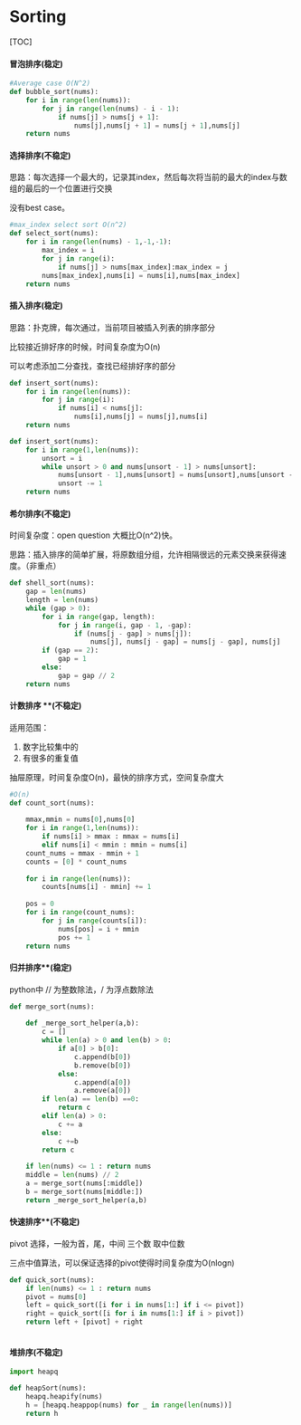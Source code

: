 # Sorting

[TOC]

#### 冒泡排序(稳定)

```python
#Average case O(N^2)
def bubble_sort(nums):
    for i in range(len(nums)):
        for j in range(len(nums) - i - 1):
            if nums[j] > nums[j + 1]:
                nums[j],nums[j + 1] = nums[j + 1],nums[j]
    return nums
```

#### 选择排序(不稳定)

思路：每次选择一个最大的，记录其index，然后每次将当前的最大的index与数组的最后的一个位置进行交换

没有best case。

```python
#max_index select sort O(n^2)
def select_sort(nums):
    for i in range(len(nums) - 1,-1,-1):
        max_index = i
        for j in range(i):
            if nums[j] > nums[max_index]:max_index = j
        nums[max_index],nums[i] = nums[i],nums[max_index]
    return nums 
```

#### 插入排序(稳定)

思路：扑克牌，每次通过，当前项目被插入列表的排序部分

比较接近排好序的时候，时间复杂度为O(n)

可以考虑添加二分查找，查找已经排好序的部分

```python
def insert_sort(nums):
    for i in range(len(nums)):
        for j in range(i):
            if nums[i] < nums[j]:
                nums[i],nums[j] = nums[j],nums[i]
    return nums 
```

```python
def insert_sort(nums):
    for i in range(1,len(nums)):
        unsort = i
        while unsort > 0 and nums[unsort - 1] > nums[unsort]:
            nums[unsort - 1],nums[unsort] = nums[unsort],nums[unsort - 1]
            unsort -= 1
    return nums 
```

#### 希尔排序(不稳定)

时间复杂度：open question 大概比O(n^2)快。

思路：插入排序的简单扩展，将原数组分组，允许相隔很远的元素交换来获得速度。（非重点）

```python
def shell_sort(nums):
    gap = len(nums)
    length = len(nums)
    while (gap > 0):
        for i in range(gap, length):
            for j in range(i, gap - 1, -gap):
                if (nums[j - gap] > nums[j]):
                    nums[j], nums[j - gap] = nums[j - gap], nums[j]
        if (gap == 2): 
            gap = 1
        else:
            gap = gap // 2
    return nums
```

#### 计数排序 **(不稳定)

适用范围：

1. 数字比较集中的 
2. 有很多的重复值

抽屉原理，时间复杂度O(n)，最快的排序方式，空间复杂度大

```python
#O(n)
def count_sort(nums):
    
    mmax,mmin = nums[0],nums[0]
    for i in range(1,len(nums)):
        if nums[i] > mmax : mmax = nums[i]
        elif nums[i] < mmin : mmin = nums[i]
    count_nums = mmax - mmin + 1
    counts = [0] * count_nums
    
    for i in range(len(nums)):
        counts[nums[i] - mmin] += 1
    
    pos = 0
    for i in range(count_nums):
        for j in range(counts[i]):
            nums[pos] = i + mmin
            pos += 1
    return nums
```

#### 归并排序**(稳定)

python中  // 为整数除法，/ 为浮点数除法

```python
def merge_sort(nums):
    
    def _merge_sort_helper(a,b):
        c = []
        while len(a) > 0 and len(b) > 0:
            if a[0] > b[0]:
                c.append(b[0])
                b.remove(b[0])
            else:
                c.append(a[0])
                a.remove(a[0])
        if len(a) == len(b) ==0:
            return c
        elif len(a) > 0:
            c += a
        else:
            c +=b
        return c    
    
    if len(nums) <= 1 : return nums            
    middle = len(nums) // 2
    a = merge_sort(nums[:middle])
    b = merge_sort(nums[middle:])
    return _merge_sort_helper(a,b)
```

#### 快速排序**(不稳定)

pivot 选择，一般为首，尾，中间 三个数 取中位数

三点中值算法，可以保证选择的pivot使得时间复杂度为O(nlogn)

```python
def quick_sort(nums):
    if len(nums) <= 1 : return nums
    pivot = nums[0]
    left = quick_sort([i for i in nums[1:] if i <= pivot])
    right = quick_sort([i for i in nums[1:] if i > pivot])
    return left + [pivot] + right
    
```

#### 堆排序(不稳定)

```python
import heapq

def heapSort(nums):
    heapq.heapify(nums)
    h = [heapq.heappop(nums) for _ in range(len(nums))]
    return h
```



